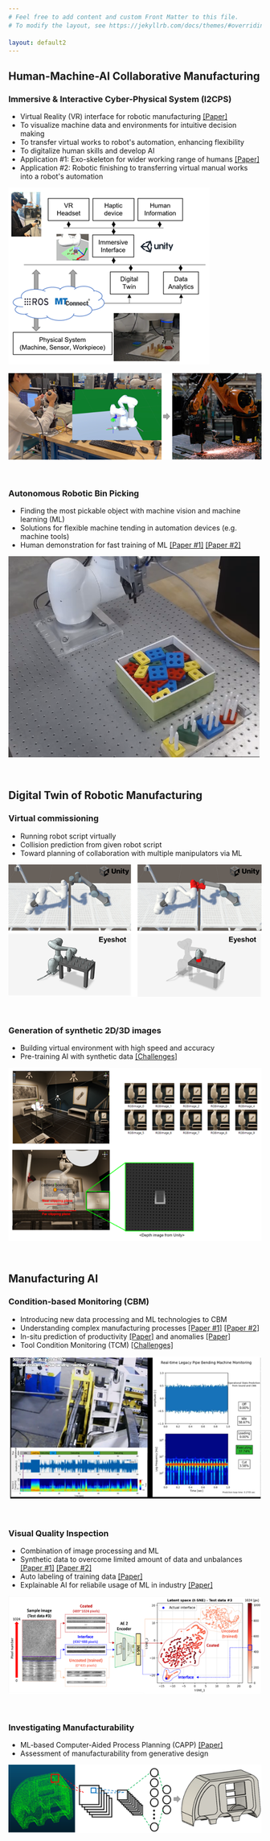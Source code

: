 ```yaml
---
# Feel free to add content and custom Front Matter to this file.
# To modify the layout, see https://jekyllrb.com/docs/themes/#overriding-theme-defaults

layout: default2
---
```


## Human-Machine-AI Collaborative Manufacturing

### Immersive & Interactive Cyber-Physical System (I2CPS)

* Virtual Reality (VR) interface for robotic manufacturing [[Paper]](https://doi.org/10.1016/j.jmsy.2021.11.018)
* To visualize machine data and environments for intuitive decision making
* To transfer virtual works to robot's automation, enhancing flexibility
* To digitalize human skills and develop AI
* Application #1: Exo-skeleton for wider working range of humans [[Paper]](https://doi.org/10.1016/j.rcim.2024.102746)
* Application #2: Robotic finishing to transferring virtual manual works into a robot's automation

![i2cps](/topics_i2cps.png)

![finishing](/topics_finishing.png)

<br>

### Autonomous Robotic Bin Picking

* Finding the most pickable object with machine vision and machine learning (ML)
* Solutions for flexible machine tending in automation devices (e.g. machine tools)
* Human demonstration for fast training of ML [[Paper #1]](https://doi.org/10.1115/1.4063107) [[Paper #2]](https://doi.org/10.1016/j.jmsy.2022.05.011)

![bin](/topics_bin.png)

<br>

## Digital Twin of Robotic Manufacturing

### Virtual commissioning

* Running robot script virtually
* Collision prediction from given robot script
* Toward planning of collaboration with multiple manipulators via ML

![vc](/topics_vc.png)

<br>

### Generation of synthetic 2D/3D images

* Building virtual environment with high speed and accuracy
* Pre-training AI with synthetic data [[Challenges]](https://www.bin-picking.ai/en/dataset.html)

![synthetic](/topics_synthetic.png)

<br>

## Manufacturing AI

### Condition-based Monitoring (CBM)

* Introducing new data processing and ML technologies to CBM 
* Understanding complex manufacturing processes [[Paper #1]](https://doi.org/10.1016/j.ijmachtools.2011.01.003) [[Paper #2]](https://doi.org/10.1016/j.compositesb.2022.110019)
* In-situ prediction of productivity [[Paper]](https://doi.org/10.1007/s12541-024-01018-3) and anomalies [[Paper]](https://doi.org/10.1007/s10845-021-01862-4) 
* Tool Condition Monitoring (TCM) [[Challenges]](https://phmsociety.org/phm_competition/2010-phm-society-conference-data-challenge/)

![cbm](/topics_cbm.png)

<br> 

### Visual Quality Inspection

* Combination of image processing and ML 
* Synthetic data to overcome limited amount of data and unbalances [[Paper #1]](https://doi.org/10.1115/1.4065276) [[Paper #2]](https://doi.org/10.1115/1.4063107)
* Auto labeling of training data [[Paper]](https://doi.org/10.1007/s10845-024-02372-9)
* Explainable AI for reliabile usage of ML in industry [[Paper]](https://doi.org/10.1007/s10845-024-02372-9)

![inspection](/topics_inspection.png)

<br> 

### Investigating Manufacturability

* ML-based Computer-Aided Process Planning (CAPP) [[Paper]](https://doi.org/10.1007/s12541-022-00764-6)
* Assessment of manufacturability from generative design

![manu](/topics_manu.png)
